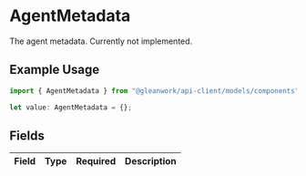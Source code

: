 # AgentMetadata

The agent metadata. Currently not implemented.

## Example Usage

```typescript
import { AgentMetadata } from "@gleanwork/api-client/models/components";

let value: AgentMetadata = {};
```

## Fields

| Field       | Type        | Required    | Description |
| ----------- | ----------- | ----------- | ----------- |